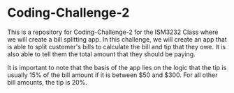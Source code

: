 # Coding-Challenge-2
This is a repository for Coding-Challenge-2 for the ISM3232 Class where we will create a bill splitting app.
In this challenge, we will create an app that is able to split customer's bills to calculate the bill and tip that they owe. It is also able to tell them the total amount that they should be paying. 

It is important to note that the basis of the app lies on the logic that the tip is usually 15% of the bill amount if it is between $50 and $300. For all other bill amounts, the tip is 20%.